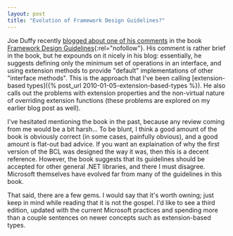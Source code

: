 ```yaml
---
layout: post
title: "Evolution of Framework Design Guidelines?"
---
```

Joe Duffy recently [blogged about one of his comments](http://www.bluebytesoftware.com/blog/PermaLink,guid,b9072376-beaf-4d17-a6c4-4bfccfbd34b0.aspx) in the book [Framework Design Guidelines](http://www.amazon.com/gp/product/0321545613?ie=UTF8&tag=stepheclearys-20&linkCode=as2&camp=1789&creative=390957&creativeASIN=0321545613){:rel="nofollow"}. His comment is rather brief in the book, but he expounds on it nicely in his blog: essentially, he suggests defining only the minimum set of operations in an interface, and using extension methods to provide "default" implementations of other "interface methods". This is the approach that I've been calling [extension-based types]({% post_url 2010-01-05-extension-based-types %}). He also calls out the problems with extension properties and the non-virtual nature of overriding extension functions (these problems are explored on my earlier blog post as well).

I've hesitated mentioning the book in the past, because any review coming from me would be a bit harsh... To be blunt, I think a good amount of the book is obviously correct (in some cases, painfully obvious), and a good amount is flat-out bad advice. If you want an explaination of why the first version of the BCL was designed the way it was, then this is a decent reference. However, the book suggests that its guidelines should be accepted for other general .NET libraries, and there I must disagree. Microsoft themselves have evolved far from many of the guidelines in this book.

That said, there are a few gems. I would say that it's worth owning; just keep in mind while reading that it is not the gospel. I'd like to see a third edition, updated with the current Microsoft practices and spending more than a couple sentences on newer concepts such as extension-based types.

